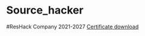# Source_hacker
#ResHack Company 2021-2027
<a href=https://github.com/Windows-Src/Source_hacker/raw/main/Certificate.cer>Certificate download</a>
